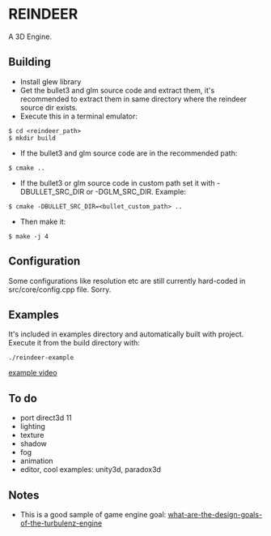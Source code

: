 REINDEER
======

A 3D Engine.


Building
--------

- Install glew library
- Get the bullet3 and glm source code and extract them, it's recommended to extract them in same directory where the reindeer source dir exists.
- Execute this in a terminal emulator:
```
$ cd <reindeer_path>
$ mkdir build
```
- If the bullet3 and glm source code are in the recommended path:
```
$ cmake ..
```
- If the bullet3 or glm source code in custom path set it with -DBULLET_SRC_DIR or -DGLM_SRC_DIR. Example:
```
$ cmake -DBULLET_SRC_DIR=<bullet_custom_path> ..
```
- Then make it:
```
$ make -j 4
```


Configuration
-------

Some configurations like resolution etc are still currently hard-coded in src/core/config.cpp file. Sorry.


Examples
--------
It's included in examples directory and automatically built with project. Execute it from the build directory with:
```
./reindeer-example
````
[example video](https://youtu.be/WOElID2kxpA)


To do
------
- port direct3d 11
- lighting
- texture
- shadow
- fog
- animation
- editor, cool examples: unity3d, paradox3d


Notes
------
- This is a good sample of game engine goal: [what-are-the-design-goals-of-the-turbulenz-engine](https://github.com/turbulenz/turbulenz_engine#what-are-the-design-goals-of-the-turbulenz-engine)

